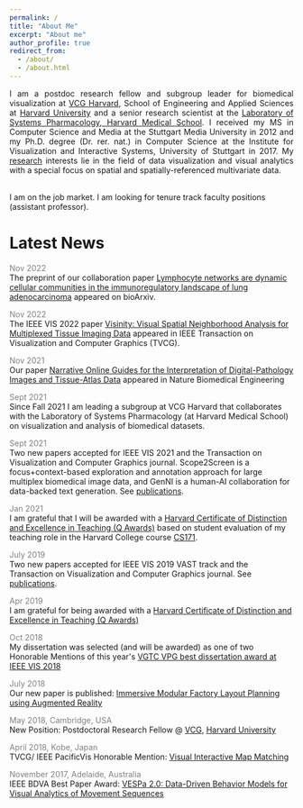 ```yaml
---
permalink: /
title: "About Me"
excerpt: "About me"
author_profile: true
redirect_from: 
  - /about/
  - /about.html
---
```


<p style="text-align:justify">I am a postdoc research fellow and subgroup leader for biomedical visualization at <a href="https://vcg.seas.harvard.edu/" target="_blank">VCG Harvard</a>, School of Engineering and Applied Sciences at <a href="https://www.harvard.edu/" target="_blank">Harvard University</a> and a senior research scientist at the <a href="https://hits.harvard.edu/the-program/laboratory-of-systems-pharmacology/about/" target="_blank">Laboratory of Systems Pharmacology, Harvard Medical School</a>. I received my MS in Computer Science and Media at the Stuttgart Media University in 2012 and my Ph.D. degree (Dr. rer. nat.) in Computer Science at the Institute for Visualization and Interactive Systems, University of Stuttgart in 2017. My <a href="https://kruegert.github.io/portfolio/">research</a> interests lie in the field of data visualization and visual analytics with a special focus on spatial and spatially-referenced multivariate data.<br/><br/></p>

I am on the job market. I am looking for tenure track faculty positions  (assistant professor). 

Latest News
======

<span style="color:grey">Nov 2022</span><br/>
<span style="font-size: 14px">The preprint of our collaboration paper [Lymphocyte networks are dynamic cellular communities in the immunoregulatory landscape of lung adenocarcinoma](https://www.biorxiv.org/content/10.1101/2022.08.11.503237v1) appeared on bioArxiv.</span>

<span style="color:grey">Nov 2022</span><br/>
<span style="font-size: 14px">The IEEE VIS 2022 paper [Visinity: Visual Spatial Neighborhood Analysis for Multiplexed Tissue Imaging Data]([10.1109/TVCG.2022.3209378](https://doi.org/10.1109/TVCG.2022.3209378)) appeared in IEEE Transaction on Visualization and Computer Graphics (TVCG).</span>

<span style="color:grey">Nov 2021</span><br/>
<span style="font-size: 14px">Our paper [Narrative Online Guides for the Interpretation of Digital-Pathology Images and Tissue-Atlas Data](https://doi.org/10.1038/s41551-021-00789-8) appeared in Nature Biomedical Engineering</span>

<span style="color:grey">Sept 2021</span><br/>
<span style="font-size: 14px">Since Fall 2021 I am leading a subgroup at VCG Harvard that collaborates with the Laboratory of Systems Pharmacology (at Harvard Medical School) on visualization and analysis of biomedical datasets.</span>

<span style="color:grey">Sept 2021</span><br/>
<span style="font-size: 14px">Two new papers accepted for IEEE VIS 2021 and the Transaction on Visualization and Computer Graphics journal. Scope2Screen is a focus+context-based exploration and annotation approach for large multiplex biomedical image data, and GenNI is a human-AI collaboration for data-backed text generation. See <a href="https://kruegert.github.io/publications/">publications</a>.</span>

<span style="color:grey">Jan 2021</span><br/>
<span style="font-size: 14px">I am grateful that I will be awarded with a [Harvard Certificate of Distinction and Excellence in Teaching (Q Awards)](https://bokcenter.harvard.edu/teaching-awards) based on student evaluation of my teaching role in the Harvard College course <a href="https://canvas.harvard.edu/courses/74834/">CS171</a>.</span>

<span style="color:grey">July 2019</span><br/>
<span style="font-size: 14px">Two new papers accepted for IEEE VIS 2019 VAST track and the Transaction on Visualization and Computer Graphics journal. See <a href="https://kruegert.github.io/publications/">publications</a>.</span>

<span style="color:grey">Apr 2019</span><br/>
<span style="font-size: 14px">I am grateful for being awarded with a  [Harvard Certificate of Distinction and Excellence in Teaching (Q Awards)](https://bokcenter.harvard.edu/teaching-awards)</span>

<span style="color:grey">Oct 2018</span><br/>
<span style="font-size: 14px">My dissertation was selected (and will be awarded) as one of two Honorable Mentions of this year's [VGTC VPG best dissertation award at IEEE VIS 2018](http://vacommunity.org/ieeevpg/bestthesis)</span>

<span style="color:grey">July 2018</span><br/>
<span style="font-size: 14px"> Our new paper is published: [Immersive Modular Factory Layout Planning using Augmented Reality](https://www.sciencedirect.com/science/article/pii/S2212827118303597)</span>

<span style="color:grey">May 2018, Cambridge, USA</span><br/>
<span style="font-size: 14px">New Position: Postdoctoral Research Fellow @ <a href="https://vcg.seas.harvard.edu/" target="_blank">VCG</a>, <a href="https://www.harvard.edu/" target="_blank">Harvard University</a></span>

<span style="color:grey">April 2018, Kobe, Japan</span><br/>
<span style="font-size: 14px">TVCG/ IEEE PacificVis Honorable Mention:
[Visual Interactive Map Matching](https://www.vis.wiwi.uni-due.de/uploads/tx_itochairt3/publications/pacificvis18-tvcg_map_matching.pdf)</span>

<span style="color:grey">November 2017, Adelaide, Australia</span><br/>
<span style="font-size: 14px">IEEE BDVA Best Paper Award:
[VESPa 2.0: Data-Driven Behavior Models for Visual Analytics of Movement Sequences](https://ieeexplore.ieee.org/abstract/document/8114626/)</span>
